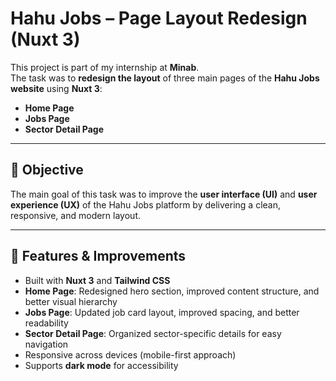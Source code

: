 # Hahu Jobs – Page Layout Redesign (Nuxt 3)

This project is part of my internship at **Minab**.  
The task was to **redesign the layout** of three main pages of the **Hahu Jobs website** using **Nuxt 3**:

- **Home Page**
- **Jobs Page**
- **Sector Detail Page**

---

## 🎯 Objective

The main goal of this task was to improve the **user interface (UI)** and **user experience (UX)** of the Hahu Jobs platform by delivering a clean, responsive, and modern layout.

---

## 🚀 Features & Improvements

- Built with **Nuxt 3** and **Tailwind CSS**
- **Home Page**: Redesigned hero section, improved content structure, and better visual hierarchy
- **Jobs Page**: Updated job card layout, improved spacing, and better readability
- **Sector Detail Page**: Organized sector-specific details for easy navigation
- Responsive across devices (mobile-first approach)
- Supports **dark mode** for accessibility
